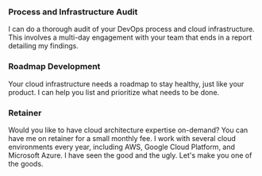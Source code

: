 ### Process and Infrastructure Audit

I can do a thorough audit of your DevOps process and cloud infrastructure. This
involves a multi-day engagement with your team that ends in a report detailing my
findings.

### Roadmap Development

Your cloud infrastructure needs a roadmap to stay healthy, just like your product.
I can help you list and prioritize what needs to be done.

### Retainer

Would you like to have cloud architecture expertise on-demand? You can have me on
retainer for a small monthly fee. I work with several cloud environments every year,
including AWS, Google Cloud Platform, and Microsoft Azure. I have seen the good and
the ugly. Let's make you one of the goods.
